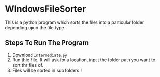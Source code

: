 # WIndowsFileSorter

This is a python program which sorts the files into a particular folder depending upon the file type.

## Steps To Run The Program

1. Download `Intermediate.py` 
2. Run thie File. It will ask for a location, input the folder path you want to sort thr files of.
3. Files will be sorted in sub folders !
